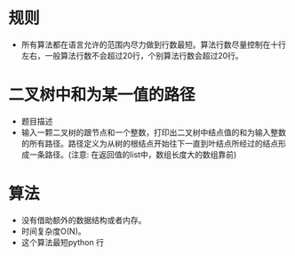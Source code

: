 # 规则

 - 所有算法都在语言允许的范围内尽力做到行数最短。算法行数尽量控制在十行左右，一般算法行数不会超过20行，个别算法行数会超过20行。


# 二叉树中和为某一值的路径
 - 题目描述
 - 输入一颗二叉树的跟节点和一个整数，打印出二叉树中结点值的和为输入整数的所有路径。路径定义为从树的根结点开始往下一直到叶结点所经过的结点形成一条路径。(注意: 在返回值的list中，数组长度大的数组靠前)



# 算法
 - 没有借助额外的数据结构或者内存。
 - 时间复杂度O(N)。
 - 这个算法最短python 行
